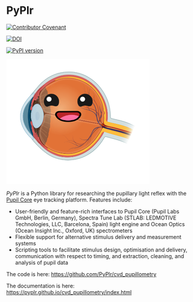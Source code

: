 PyPlr
=====

[![Contributor Covenant](https://img.shields.io/badge/Contributor%20Covenant-2.0-4baaaa.svg)](./CODE_OF_CONDUCT.md) 

[![DOI](https://zenodo.org/badge/249983560.svg)](https://zenodo.org/badge/latestdoi/249983560)

[![PyPI version](https://badge.fury.io/py/pyplr.svg)](https://badge.fury.io/py/pyplr)

![](logo/orange_eye.png)

*PyPlr* is a Python library for researching the pupillary light reflex with the [Pupil Core](https://pupil-labs.com/products/core/ "Pupil Core eye tracking platform") eye tracking platform. Features include:

- User-friendly and feature-rich interfaces to Pupil Core (Pupil Labs GmbH, Berlin, Germany), Spectra Tune Lab (STLAB: LEDMOTIVE Technologies, LLC, Barcelona, Spain) light engine and Ocean Optics (Ocean Insight Inc., Oxford, UK) spectrometers
- Flexible support for alternative stimulus delivery and measurement systems
- Scripting tools to facilitate stimulus design, optimisation and delivery, communication with respect to timing, and extraction, cleaning, and analysis of pupil data

The code is here: https://github.com/PyPlr/cvd_pupillometry

The documentation is here: https://pyplr.github.io/cvd_pupillometry/index.html
